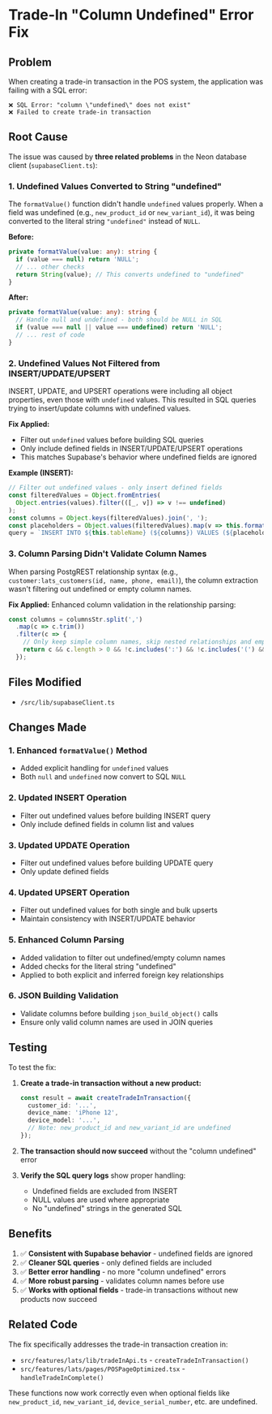 # Trade-In "Column Undefined" Error Fix

## Problem
When creating a trade-in transaction in the POS system, the application was failing with a SQL error:
```
❌ SQL Error: "column \"undefined\" does not exist"
❌ Failed to create trade-in transaction
```

## Root Cause
The issue was caused by **three related problems** in the Neon database client (`supabaseClient.ts`):

### 1. **Undefined Values Converted to String "undefined"**
The `formatValue()` function didn't handle `undefined` values properly. When a field was undefined (e.g., `new_product_id` or `new_variant_id`), it was being converted to the literal string `"undefined"` instead of `NULL`.

**Before:**
```typescript
private formatValue(value: any): string {
  if (value === null) return 'NULL';
  // ... other checks
  return String(value); // This converts undefined to "undefined"
}
```

**After:**
```typescript
private formatValue(value: any): string {
  // Handle null and undefined - both should be NULL in SQL
  if (value === null || value === undefined) return 'NULL';
  // ... rest of code
}
```

### 2. **Undefined Values Not Filtered from INSERT/UPDATE/UPSERT**
INSERT, UPDATE, and UPSERT operations were including all object properties, even those with `undefined` values. This resulted in SQL queries trying to insert/update columns with undefined values.

**Fix Applied:**
- Filter out `undefined` values before building SQL queries
- Only include defined fields in INSERT/UPDATE/UPSERT operations
- This matches Supabase's behavior where undefined fields are ignored

**Example (INSERT):**
```typescript
// Filter out undefined values - only insert defined fields
const filteredValues = Object.fromEntries(
  Object.entries(values).filter(([_, v]) => v !== undefined)
);
const columns = Object.keys(filteredValues).join(', ');
const placeholders = Object.values(filteredValues).map(v => this.formatValue(v)).join(', ');
query = `INSERT INTO ${this.tableName} (${columns}) VALUES (${placeholders}) RETURNING *`;
```

### 3. **Column Parsing Didn't Validate Column Names**
When parsing PostgREST relationship syntax (e.g., `customer:lats_customers(id, name, phone, email)`), the column extraction wasn't filtering out undefined or empty column names.

**Fix Applied:**
Enhanced column validation in the relationship parsing:
```typescript
const columns = columnsStr.split(',')
  .map(c => c.trim())
  .filter(c => {
    // Only keep simple column names, skip nested relationships and empty/undefined values
    return c && c.length > 0 && !c.includes(':') && !c.includes('(') && c !== 'undefined';
  });
```

## Files Modified
- `/src/lib/supabaseClient.ts`

## Changes Made

### 1. Enhanced `formatValue()` Method
- Added explicit handling for `undefined` values
- Both `null` and `undefined` now convert to SQL `NULL`

### 2. Updated INSERT Operation
- Filter out undefined values before building INSERT query
- Only include defined fields in column list and values

### 3. Updated UPDATE Operation  
- Filter out undefined values before building UPDATE query
- Only update defined fields

### 4. Updated UPSERT Operation
- Filter out undefined values for both single and bulk upserts
- Maintain consistency with INSERT/UPDATE behavior

### 5. Enhanced Column Parsing
- Added validation to filter out undefined/empty column names
- Added checks for the literal string "undefined"
- Applied to both explicit and inferred foreign key relationships

### 6. JSON Building Validation
- Validate columns before building `json_build_object()` calls
- Ensure only valid column names are used in JOIN queries

## Testing
To test the fix:

1. **Create a trade-in transaction without a new product:**
   ```typescript
   const result = await createTradeInTransaction({
     customer_id: '...',
     device_name: 'iPhone 12',
     device_model: '...',
     // Note: new_product_id and new_variant_id are undefined
   });
   ```

2. **The transaction should now succeed** without the "column undefined" error

3. **Verify the SQL query logs** show proper handling:
   - Undefined fields are excluded from INSERT
   - NULL values are used where appropriate
   - No "undefined" strings in the generated SQL

## Benefits
1. ✅ **Consistent with Supabase behavior** - undefined fields are ignored
2. ✅ **Cleaner SQL queries** - only defined fields are included
3. ✅ **Better error handling** - no more "column undefined" errors
4. ✅ **More robust parsing** - validates column names before use
5. ✅ **Works with optional fields** - trade-in transactions without new products now succeed

## Related Code
The fix specifically addresses the trade-in transaction creation in:
- `src/features/lats/lib/tradeInApi.ts` - `createTradeInTransaction()`
- `src/features/lats/pages/POSPageOptimized.tsx` - `handleTradeInComplete()`

These functions now work correctly even when optional fields like `new_product_id`, `new_variant_id`, `device_serial_number`, etc. are undefined.

